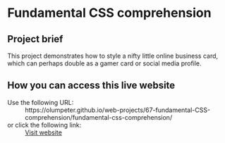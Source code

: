 # Fundamental CSS comprehension

## Project brief 

This project demonstrates how to style a  nifty little online business card, which can perhaps double as a gamer card or social media profile.

## How you can access this live website

<dl>
  Use the following URL:
  <dd>
    https://olumpeter.github.io/web-projects/67-fundamental-CSS-comprehension/fundamental-css-comprehension/
  </dd>
  or click the following link:
  <dd>
    <a href="https://olumpeter.github.io/web-projects/67-fundamental-CSS-comprehension/fundamental-css-comprehension/">Visit website</a>
  </dd>
</dl>

